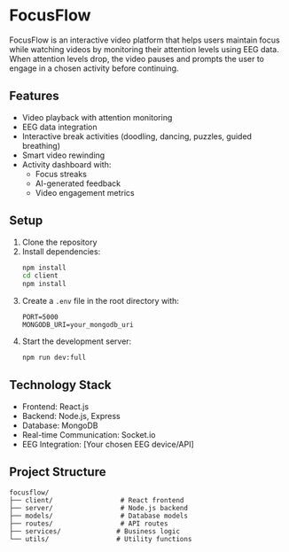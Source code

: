 # FocusFlow

FocusFlow is an interactive video platform that helps users maintain focus while watching videos by monitoring their attention levels using EEG data. When attention levels drop, the video pauses and prompts the user to engage in a chosen activity before continuing.

## Features

- Video playback with attention monitoring
- EEG data integration
- Interactive break activities (doodling, dancing, puzzles, guided breathing)
- Smart video rewinding
- Activity dashboard with:
  - Focus streaks
  - AI-generated feedback
  - Video engagement metrics

## Setup

1. Clone the repository
2. Install dependencies:
   ```bash
   npm install
   cd client
   npm install
   ```
3. Create a `.env` file in the root directory with:
   ```
   PORT=5000
   MONGODB_URI=your_mongodb_uri
   ```
4. Start the development server:
   ```bash
   npm run dev:full
   ```

## Technology Stack

- Frontend: React.js
- Backend: Node.js, Express
- Database: MongoDB
- Real-time Communication: Socket.io
- EEG Integration: [Your chosen EEG device/API]

## Project Structure

```
focusflow/
├── client/                 # React frontend
├── server/                 # Node.js backend
├── models/                 # Database models
├── routes/                 # API routes
├── services/              # Business logic
└── utils/                 # Utility functions
``` 